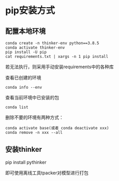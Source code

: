 
# pip安装方式

## 配置本地环境
```Shell
conda create -n thinker-env python==3.8.5
conda activate thinker-env
pip install -U pip
cat requirements.txt | xargs -n 1 pip install
```
若无法执行，则采用手动安装requirements中的各种库

查看已创建的环境
```Shell
conda info --env
```

查看当前环境中已安装的包
```Shell
conda list
```
删除不要的环境有两种方式：
```Shell
conda activate base(或者 conda deactivate xxx)
conda remove -n xxx --all
```

## 安装thinker
pip install pythinker

即可使用离线工具tpacker对模型进行打包
